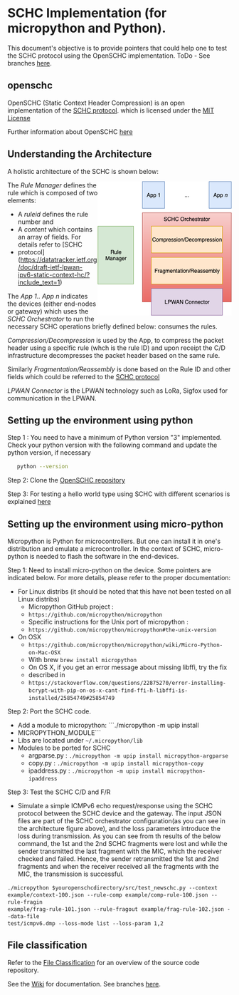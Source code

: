 # SCHC Implementation (for micropython and Python).

This document's objective is to provide pointers that could help one to test the
SCHC protocol using the OpenSCHC implementation.
ToDo - See branches [here](https://github.com/openschc/openschc/network).

##  openschc
OpenSCHC (Static Context Header Compression) is an open implementation of the
[SCHC
protocol](https://datatracker.ietf.org/doc/draft-ietf-lpwan-ipv6-static-context-hc/?include_text=1).
which is licensed under the [MIT
License](https://github.com/openschc/openschc/blob/master/LICENSE)

Further information about OpenSCHC
[here](https://github.com/openschc/openschc/wiki)

## Understanding the Architecture
A holistic architecture  of the SCHC is shown below:

<img style="float: right;" src="images/SCHC-Holistic-Arch.png">

The *Rule Manager* defines the rule which is composed of two elements:
* A *ruleid* defines the rule number and
* A *content* which contains an array of fields. For details refer to [SCHC
* protocol](https://datatracker.ietf.org/doc/draft-ietf-lpwan-ipv6-static-context-hc/?include_text=1)

The *App 1.. App n* indicates the devices (either end-nodes or gateway) which
uses the *SCHC Orchestrator* to run the necessary SCHC operations briefly
defined below:
consumes the rules.

*Compression/Decompression* is used by the App, to compress the packet header
using a specific rule (whch is the rule ID) and upon receipt the C/D
infrastructure decompresses the
packet header based on the same rule.

Similarly *Fragmentation/Reassembly* is done based on the Rule ID and other
fields which could be referred to the [SCHC
protocol](https://datatracker.ietf.org/doc/draft-ietf-lpwan-ipv6-static-context-hc/?include_text=1)

*LPWAN Connector* is the LPWAN technology such as LoRa, Sigfox used for
communication in the LPWAN.

## Setting up the environment using python
Step 1 : You need to have a minimum of Python version "3" implemented. Check
your python version with the following command and update the python version, if
necessary
```sh
   python --version
```
Step 2: Clone the [OpenSCHC repository](https://github.com/openschc/openschc)

Step 3: For testing a hello world type using SCHC with different scenarios is
explained [here](https://github.com/openschc/openschc/blob/master/src/README.md)

## Setting up the environment using micro-python
Micropython is Python for microcontrollers. But one can install it in one's
distribution and emulate a microcontroller. In the context of SCHC, micro-python
is needed to flash the software in the end-devices.

Step 1: Need to install micro-python on the device. Some pointers are indicated
below. For more details, please refer to the proper documentation:
* For Linux distribs (it should be noted that this have not been tested on all
Linux distribs)
  * Micropython GitHub project :
  * ```https://github.com/micropython/micropython```
  * Specific instructions for the Unix port of micropython :
  * ```https://github.com/micropython/micropython#the-unix-version```
* On OSX
  * ```https://github.com/micropython/micropython/wiki/Micro-Python-on-Mac-OSX```
  * With brew ```brew install micropython```
  * On OS X, if you get an error message about missing libffi, try the fix
  * described in
  * ```https://stackoverflow.com/questions/22875270/error-installing-bcrypt-with-pip-on-os-x-cant-find-ffi-h-libffi-is-installed/25854749#25854749```

Step 2: Port the SCHC code.
* Add a module to micropython: ```./micropython -m upip install
* MICROPYTHON_MODULE```
* Libs are located under ```~/.micropython/lib```
* Modules to be ported for SCHC
  * argparse.py : ```./micropython -m upip install micropython-argparse```
  * copy.py : ```./micropython -m upip install micropython-copy```
  * ipaddress.py : ```./micropython -m upip install micropython-ipaddress```

Step 3: Test the SCHC C/D and F/R

* Simulate a simple ICMPv6 echo request/response using the SCHC protocol between
the SCHC device and the gateway. The input JSON files are part of the SCHC
orchestrator configuration(as you can see in the architecture figure above), and
the loss parameters introduce the loss during transmission.
As you can see from th results of the below command, the 1st and the 2nd SCHC
fragments were lost and while the sender transmitted the last fragment with the
MIC, which the receiver checked and failed. Hence, the sender retransmitted the
1st and 2nd fragments and when the receiver received all the fragments with the
MIC, the transmission is successful.

```  
./micropython $youropenschcdirectory/src/test_newschc.py --context
example/context-100.json --rule-comp example/comp-rule-100.json --rule-fragin
example/frag-rule-101.json --rule-fragout example/frag-rule-102.json --data-file
test/icmpv6.dmp --loss-mode list --loss-param 1,2
```




## File classification

Refer to the [File Classification](docs/File_Classification.md) for an overview
of the source code repository.



See the [Wiki](https://github.com/openschc/openschc/wiki) for documentation. See
branches [here](https://github.com/openschc/openschc/network).
